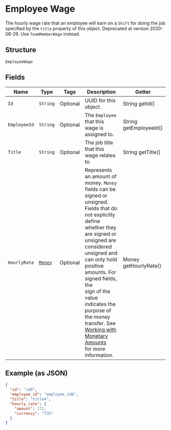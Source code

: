 
# Employee Wage

The hourly wage rate that an employee will earn on a `Shift` for doing the job
specified by the `title` property of this object. Deprecated at version 2020-08-26. Use `TeamMemberWage` instead.

## Structure

`EmployeeWage`

## Fields

| Name | Type | Tags | Description | Getter |
|  --- | --- | --- | --- | --- |
| `Id` | `String` | Optional | UUID for this object. | String getId() |
| `EmployeeId` | `String` | Optional | The `Employee` that this wage is assigned to. | String getEmployeeId() |
| `Title` | `String` | Optional | The job title that this wage relates to. | String getTitle() |
| `HourlyRate` | [`Money`](/doc/models/money.md) | Optional | Represents an amount of money. `Money` fields can be signed or unsigned.<br>Fields that do not explicitly define whether they are signed or unsigned are<br>considered unsigned and can only hold positive amounts. For signed fields, the<br>sign of the value indicates the purpose of the money transfer. See<br>[Working with Monetary Amounts](https://developer.squareup.com/docs/build-basics/working-with-monetary-amounts)<br>for more information. | Money getHourlyRate() |

## Example (as JSON)

```json
{
  "id": "id0",
  "employee_id": "employee_id0",
  "title": "title4",
  "hourly_rate": {
    "amount": 172,
    "currency": "TJS"
  }
}
```


